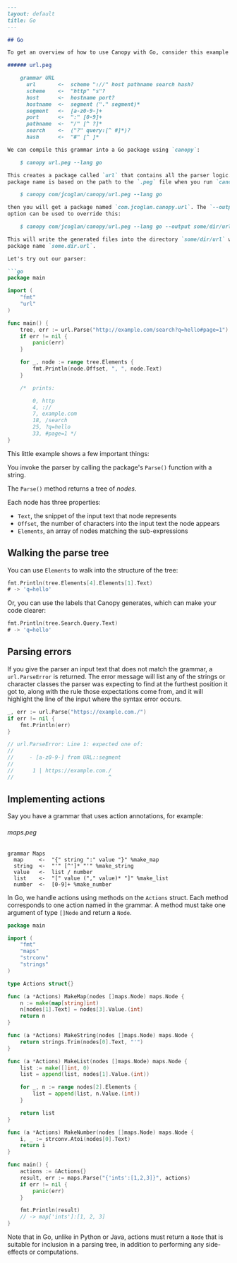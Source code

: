 ```markdown
---
layout: default
title: Go
---

## Go

To get an overview of how to use Canopy with Go, consider this example of a simplified grammar for URLs:

###### url.peg

    grammar URL
      url       <-  scheme "://" host pathname search hash?
      scheme    <-  "http" "s"?
      host      <-  hostname port?
      hostname  <-  segment ("." segment)*
      segment   <-  [a-z0-9-]+
      port      <-  ":" [0-9]+
      pathname  <-  "/" [^ ?]*
      search    <-  ("?" query:[^ #]*)?
      hash      <-  "#" [^ ]*

We can compile this grammar into a Go package using `canopy`:

    $ canopy url.peg --lang go

This creates a package called `url` that contains all the parser logic. The
package name is based on the path to the `.peg` file when you run `canopy`, for example if you run:

    $ canopy com/jcoglan/canopy/url.peg --lang go

then you will get a package named `com.jcoglan.canopy.url`. The `--output`
option can be used to override this:

    $ canopy com/jcoglan/canopy/url.peg --lang go --output some/dir/url

This will write the generated files into the directory `some/dir/url` with the
package name `some.dir.url`.

Let's try out our parser:

```go
package main

import (
	"fmt"
	"url"
)

func main() {
	tree, err := url.Parse("http://example.com/search?q=hello#page=1")
	if err != nil {
		panic(err)
	}

	for _, node := range tree.Elements {
		fmt.Println(node.Offset, ", ", node.Text)
	}

	/*  prints:

	    0, http
	    4, ://
	    7, example.com
	    18, /search
	    25, ?q=hello
	    33, #page=1 */
}
```

This little example shows a few important things:

You invoke the parser by calling the package's `Parse()` function with a string.

The `Parse()` method returns a tree of *nodes*.

Each node has three properties:

* `Text`, the snippet of the input text that node represents
* `Offset`, the number of characters into the input text the node appears
* `Elements`, an array of nodes matching the sub-expressions

## Walking the parse tree

You can use `Elements` to walk into the structure of the tree:

```go
fmt.Println(tree.Elements[4].Elements[1].Text)
# -> 'q=hello'
```

Or, you can use the labels that Canopy generates, which can make your code clearer:

```go
fmt.Println(tree.Search.Query.Text)
# -> 'q=hello'
```

## Parsing errors

If you give the parser an input text that does not match the grammar, a
`url.ParseError` is returned. The error message will list any of the strings or
character classes the parser was expecting to find at the furthest position it
got to, along with the rule those expectations come from, and it will highlight
the line of the input where the syntax error occurs.

```go
_, err := url.Parse("https://example.com./")
if err != nil {
	fmt.Println(err)
}

// url.ParseError: Line 1: expected one of:
//
//     - [a-z0-9-] from URL::segment
//
//      1 | https://example.com./
//                              ^
```

## Implementing actions

Say you have a grammar that uses action annotations, for example:

###### maps.peg

    grammar Maps
      map     <-  "{" string ":" value "}" %make_map
      string  <-  "'" [^']* "'" %make_string
      value   <-  list / number
      list    <-  "[" value ("," value)* "]" %make_list
      number  <-  [0-9]+ %make_number

In Go, we handle actions using methods on the `Actions` struct. Each method corresponds to one action named in the grammar. A method must take one argument of type `[]Node` and return a `Node`.

```go
package main

import (
	"fmt"
	"maps"
	"strconv"
	"strings"
)

type Actions struct{}

func (a *Actions) MakeMap(nodes []maps.Node) maps.Node {
	n := make(map[string]int)
	n[nodes[1].Text] = nodes[3].Value.(int)
	return n
}

func (a *Actions) MakeString(nodes []maps.Node) maps.Node {
	return strings.Trim(nodes[0].Text, "'")
}

func (a *Actions) MakeList(nodes []maps.Node) maps.Node {
	list := make([]int, 0)
	list = append(list, nodes[1].Value.(int))

	for _, n := range nodes[2].Elements {
		list = append(list, n.Value.(int))
	}

	return list
}

func (a *Actions) MakeNumber(nodes []maps.Node) maps.Node {
	i, _ := strconv.Atoi(nodes[0].Text)
	return i
}

func main() {
	actions := &Actions{}
	result, err := maps.Parse("{'ints':[1,2,3]}", actions)
	if err != nil {
		panic(err)
	}

	fmt.Println(result)
	// -> map['ints']:[1, 2, 3]
}
```
Note that in Go, unlike in Python or Java, actions must return a `Node` that is suitable for inclusion in a parsing tree, in addition to performing any side-effects or computations.
